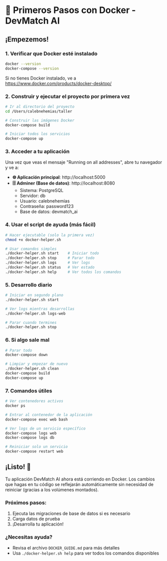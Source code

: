# 🚀 Primeros Pasos con Docker - DevMatch AI

## ¡Empezemos! 

### 1. Verificar que Docker esté instalado
```bash
docker --version
docker-compose --version
```
Si no tienes Docker instalado, ve a https://www.docker.com/products/docker-desktop/

### 2. Construir y ejecutar el proyecto por primera vez

```bash
# Ir al directorio del proyecto
cd /Users/calebnehemias/taller

# Construir las imágenes Docker
docker-compose build

# Iniciar todos los servicios
docker-compose up
```

### 3. Acceder a tu aplicación

Una vez que veas el mensaje "Running on all addresses", abre tu navegador y ve a:

- **🌐 Aplicación principal**: http://localhost:5000
- **🗄️ Adminer (Base de datos)**: http://localhost:8080
  - Sistema: PostgreSQL
  - Servidor: db
  - Usuario: calebnehemias
  - Contraseña: password123
  - Base de datos: devmatch_ai

### 4. Usar el script de ayuda (más fácil)

```bash
# Hacer ejecutable (solo la primera vez)
chmod +x docker-helper.sh

# Usar comandos simples
./docker-helper.sh start    # Iniciar todo
./docker-helper.sh stop     # Parar todo
./docker-helper.sh logs     # Ver logs
./docker-helper.sh status   # Ver estado
./docker-helper.sh help     # Ver todos los comandos
```

### 5. Desarrollo diario

```bash
# Iniciar en segundo plano
./docker-helper.sh start

# Ver logs mientras desarrollas
./docker-helper.sh logs-web

# Parar cuando termines
./docker-helper.sh stop
```

### 6. Si algo sale mal

```bash
# Parar todo
docker-compose down

# Limpiar y empezar de nuevo
./docker-helper.sh clean
docker-compose build
docker-compose up
```

### 7. Comandos útiles

```bash
# Ver contenedores activos
docker ps

# Entrar al contenedor de la aplicación
docker-compose exec web bash

# Ver logs de un servicio específico
docker-compose logs web
docker-compose logs db

# Reiniciar solo un servicio
docker-compose restart web
```

## ¡Listo! 🎉

Tu aplicación DevMatch AI ahora está corriendo en Docker. Los cambios que hagas en tu código se reflejarán automáticamente sin necesidad de reiniciar (gracias a los volúmenes montados).

### Próximos pasos:
1. Ejecuta las migraciones de base de datos si es necesario
2. Carga datos de prueba
3. ¡Desarrolla tu aplicación!

### ¿Necesitas ayuda?
- Revisa el archivo `DOCKER_GUIDE.md` para más detalles
- Usa `./docker-helper.sh help` para ver todos los comandos disponibles